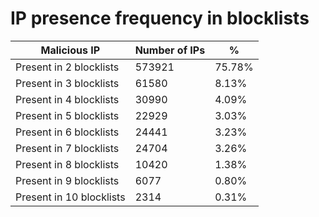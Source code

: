 # IP presence frequency in blocklists
| Malicious IP | Number of IPs | % |
|----|----|----|
| Present in 2 blocklists | 573921 | 75.78% |
| Present in 3 blocklists | 61580 | 8.13% |
| Present in 4 blocklists | 30990 | 4.09% |
| Present in 5 blocklists | 22929 | 3.03% |
| Present in 6 blocklists | 24441 | 3.23% |
| Present in 7 blocklists | 24704 | 3.26% |
| Present in 8 blocklists | 10420 | 1.38% |
| Present in 9 blocklists | 6077 | 0.80% |
| Present in 10 blocklists | 2314 | 0.31% |

